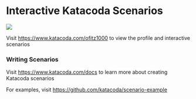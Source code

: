 # Interactive Katacoda Scenarios

[![](http://shields.katacoda.com/katacoda/ofitz1000/count.svg)](https://www.katacoda.com/ofitz1000 "Get your profile on Katacoda.com")

Visit https://www.katacoda.com/ofitz1000 to view the profile and interactive scenarios

### Writing Scenarios
Visit https://www.katacoda.com/docs to learn more about creating Katacoda scenarios

For examples, visit https://github.com/katacoda/scenario-example
